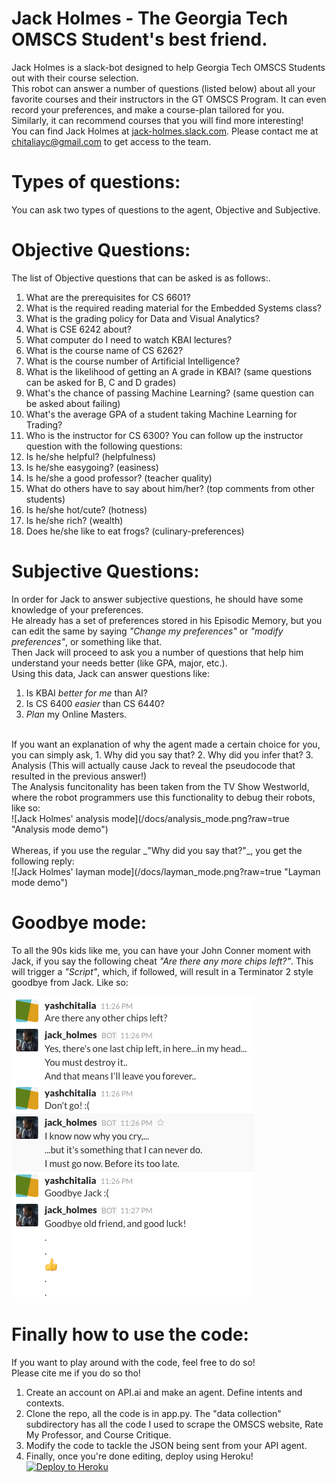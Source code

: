 # Jack Holmes - The Georgia Tech OMSCS Student's best friend.

Jack Holmes is a slack-bot designed to help Georgia Tech OMSCS Students out with their course selection.<br />
This robot can answer a number of questions (listed below) about all your favorite courses and their instructors 
in the GT OMSCS Program. It can even record your preferences, and make a course-plan tailored for you.<br />
Similarly, it can recommend courses that you will find more interesting!<br />
You can find Jack Holmes at 
[jack-holmes.slack.com](http://jack-holmes.slack.com). Please contact me at chitaliayc@gmail.com to get access to the team.
# Types of questions:
You can ask two types of questions to the agent, Objective and Subjective.<br />

# Objective Questions:
The list of Objective questions that can be asked is as follows:.<br />
  1. What are the prerequisites for CS 6601?
  2. What is the required reading material for the Embedded Systems class?
  3. What is the grading policy for Data and Visual Analytics?
  4. What is CSE 6242 about?
  5. What computer do I need to watch KBAI lectures?
  6. What is the course name of CS 6262?
  7. What is the course number of Artificial Intelligence?
  8. What is the likelihood of getting an A grade in KBAI? (same questions can be asked for B, C and D grades)
  9. What's the chance of passing Machine Learning? (same question can be asked about failing)
  10. What's the average GPA of a student taking Machine Learning for Trading?
  11. Who is the instructor for CS 6300?
  You can follow up the instructor question with the following questions:  
  1. Is he/she helpful? (helpfulness)
  2. Is he/she easygoing? (easiness)
  3. Is he/she a good professor? (teacher quality)
  4. What do others have to say about him/her? (top comments from other students) 
  5. Is he/she hot/cute? (hotness)
  6. Is he/she rich? (wealth)
  7. Does he/she like to eat frogs? (culinary-preferences)

# Subjective Questions:
In order for Jack to answer subjective questions, he should have some knowledge of your preferences.<br />
He already has a set of preferences stored in his Episodic Memory, but you can edit the same by saying _"Change my preferences"_ or _"modify preferences"_, or something like that.<br />
Then Jack will proceed to ask you a number of questions that help him understand your needs better (like GPA, major, etc.).<br />
Using this data, Jack can answer questions like:<br />
  1. Is KBAI *better for me* than AI?
  2. Is CS 6400 *easier* than CS 6440?
  3. *Plan* my Online Masters.
<br />
If you want an explanation of why the agent made a certain choice for you, you can simply ask,
  1. Why did you say that?
  2. Why did you infer that?
  3. Analysis (This will actually cause Jack to reveal the pseudocode that resulted in the previous answer!)
<br />
The Analysis funcitonality has been taken from the TV Show Westworld, where the robot programmers use this functionality to debug their robots, like so:<br />
![Jack Holmes' analysis mode](/docs/analysis_mode.png?raw=true "Analysis mode demo")
<br />
<br />
Whereas, if you use the regular _"Why did you say that?"_, you get the following reply:<br />
![Jack Holmes' layman mode](/docs/layman_mode.png?raw=true "Layman mode demo")

# Goodbye mode:
To all the 90s kids like me, you can have your John Conner moment with Jack, if you say the following cheat _"Are there any more chips left?"_. This will trigger a _"Script"_, which, if followed, will result in a Terminator 2 style goodbye from Jack. Like so:<br />

![Adriaaan!](/docs/goodbye.png?raw=true "Adriaan! Adriaaaaan!")

# Finally how to use the code:
If you want to play around with the code, feel free to do so!<br />
Please cite me if you do so tho!<br />
  1. Create an account on API.ai and make an agent. Define intents and contexts.
  2. Clone the repo, all the code is in app.py. The "data collection" subdirectory has 
all the code I used to scrape the OMSCS website, Rate My Professor, and Course Critique.<br />
  3. Modify the code to tackle the JSON being sent from your API agent. 
  4. Finally, once you're done editing, deploy using Heroku!<br />
[![Deploy to Heroku](https://www.herokucdn.com/deploy/button.svg)](https://heroku.com/deploy)


